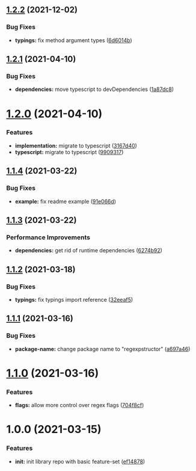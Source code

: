 ## [1.2.2](https://github.com/mister-what/regexpstructor/compare/v1.2.1...v1.2.2) (2021-12-02)


### Bug Fixes

* **typings:** fix method argument types ([6d6014b](https://github.com/mister-what/regexpstructor/commit/6d6014be1c61074c0dc50df40224482e9d72e08e))

## [1.2.1](https://github.com/mister-what/regexpstructor/compare/v1.2.0...v1.2.1) (2021-04-10)


### Bug Fixes

* **dependencies:** move typescript to devDependencies ([1a87dc8](https://github.com/mister-what/regexpstructor/commit/1a87dc85356929da623754c7ee1980a3c55daa8f))

# [1.2.0](https://github.com/mister-what/regexpstructor/compare/v1.1.4...v1.2.0) (2021-04-10)


### Features

* **implementation:** migrate to typescript ([3167d40](https://github.com/mister-what/regexpstructor/commit/3167d409a5f97fbe9fd103f58fb856ef5a620d02))
* **typescript:** migrate to typescript ([9909317](https://github.com/mister-what/regexpstructor/commit/9909317abda4f21296f522bf67263daed965c7ac))

## [1.1.4](https://github.com/mister-what/regexpstructor/compare/v1.1.3...v1.1.4) (2021-03-22)


### Bug Fixes

* **example:** fix readme example ([91e066d](https://github.com/mister-what/regexpstructor/commit/91e066d3d4016d2c66d319e93f1a87bda966e967))

## [1.1.3](https://github.com/mister-what/regexpstructor/compare/v1.1.2...v1.1.3) (2021-03-22)


### Performance Improvements

* **dependencies:** get rid of runtime dependencies ([6274b92](https://github.com/mister-what/regexpstructor/commit/6274b922ba81dab9ca82b8e880dccf8bc07ce011))

## [1.1.2](https://github.com/mister-what/regexpstructor/compare/v1.1.1...v1.1.2) (2021-03-18)


### Bug Fixes

* **typings:** fix typings import reference ([32eeaf5](https://github.com/mister-what/regexpstructor/commit/32eeaf5edfb9ace63fe9a8018033cb77c4e022d0))

## [1.1.1](https://github.com/mister-what/regexpstructor/compare/v1.1.0...v1.1.1) (2021-03-16)


### Bug Fixes

* **package-name:** change package name to "regexpstructor" ([a697a46](https://github.com/mister-what/regexpstructor/commit/a697a46edb79e980273bd149a44952f7e3ede5c9))

# [1.1.0](https://github.com/mister-what/readable-expressions/compare/v1.0.0...v1.1.0) (2021-03-16)


### Features

* **flags:** allow more control over regex flags ([704f8cf](https://github.com/mister-what/readable-expressions/commit/704f8cffd09853e31f4d95bd0612b80db5abf803))

# 1.0.0 (2021-03-15)


### Features

* **init:** init library repo with basic feature-set ([ef14878](https://github.com/mister-what/regexpstructor/commit/ef148784adf247a5349a997f9a9b418f410375b0))
